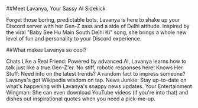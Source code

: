 ##Meet Lavanya, Your Sassy AI Sidekick

Forget those boring, predictable bots. Lavanya is here to shake up your Discord server with her Gen-Z sass and a side of Delhi attitude. Inspired by the viral "Baby See Hu Main South Delhi Ki"  song, she brings a whole new level of fun and personality to your Discord experience.

##What makes Lavanya so cool?

Chats Like a Real Friend: Powered by advanced AI, Lavanya learns how to talk just like a true Gen-Z'er. No stiff, robotic responses here!
Knows Her Stuff: Need info on the latest trends? A random fact to impress someone? Lavanya's got Wikipedia wisdom on tap.
News Junkie: Stay up-to-date on what's happening with Lavanya's snappy news updates.
Your Entertainment Wingman: She can even download YouTube videos (if you're into that) and dishes out inspirational quotes when you need a pick-me-up.
